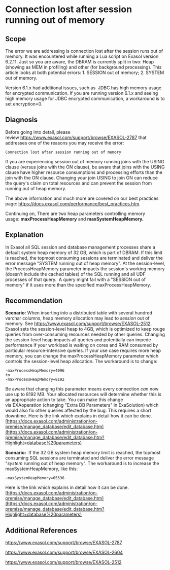 # Connection lost after session running out of memory 
## Scope

The error we are addressing is connection lost after the session runs out of memory. It was encountered while running a Lua script on Exasol version 6.2.11. Just so you are aware, the DBRAM is currently split in two: Heap (showing as MEM in profiling) and other (for background processing). This article looks at both potential errors: 1. SESSION out of memory; 2. SYSTEM out of memory. 

Version 6.1.x had additional issues, such as  JDBC has high memory usage for encrypted communication. If you are running version 6.1.x and seeing high memory usage for JDBC encrypted communication, a workaround is to set encryption=0.

## Diagnosis

Before going into detail, please review <https://www.exasol.com/support/browse/EXASOL-2787> that addresses one of the reasons you may receive the error: 


```"code-java"
Connection lost after session running out of memory
```
If you are experiencing session out of memory running joins with the USING clause (versus joins with the ON clause), be aware that joins with the USING clause have higher resource consumptions and processing efforts than the join with the ON clause. Changing your join USING to join ON can reduce the query's claim on total resources and can prevent the session from running out of heap memory. 

The above information and much more are covered on our best practices page: <https://docs.exasol.com/performance/best_practices.htm>.

Continuing on, There are two heap parameters controlling memory usage: **maxProcessHeapMemory** and **maxSystemHeapMemory.**

## Explanation

In Exasol all SQL session and database management processes share a default system heap memory of 32 GB, which is part of DBRAM. If this limit is reached, the topmost consuming sessions are terminated and deliver the error message "SYSTEM running out of heap memory". At the session-level, the ProcessHeapMemory parameter impacts the session's working memory (doesn't include the cached tables) of the SQL running and all UDF processes of that query.  A query might fail with a "SESSION out of memory" if it uses more than the specified maxProcessHeapMemory.

## Recommendation

**Scenario:** When inserting into a distributed table with several hundred varchar columns, heap memory allocation may lead to *session* out of memory. See <https://www.exasol.com/support/browse/EXASOL-2512>. Exasol sets the session-level heap to 4GB, which is optimized to keep rouge queries from over-consuming resources needed by other queries. Changing the session-level heap impacts all queries and potentially can impede performance if your workload is waiting on cores and RAM consumed by particular resource-intensive queries. If your use case requires more heap memory, you can change the maxProcessHeapMemory parameter which controls the session-level heap allocation. The workaround is to change:


```
-maxProcessHeapMemory=4096   
to  
-maxProcessHeapMemory=8192 
```
Be aware that changing this parameter means every connection *can* now use up to 8192 MB. Your allocated resources will determine whether this is an appropriate action to take. You can make this change via EXAoperation (changing "Extra DB Parameters" in ExaSolution) which would also fix other queries affected by the bug. This requires a short downtime. Here is the link which explains in detail how it can be done.  
[https://docs.exasol.com/administration/on-premise/manage_database/edit_database.htm](https://docs.exasol.com/administration/on-premise/manage_database/edit_database.htm?Highlight=database%20parameters)

**Scenario:**  If the 32 GB system heap memory limit is reached, the topmost consuming SQL sessions are terminated and deliver the error message "*system* running out of heap memory". The workaround is to increase the maxSystemHeapMemory, like this:


```markup
-maxSystemHeapMemory=65536
```
 Here is the link which explains in detail how it can be done.  
[https://docs.exasol.com/administration/on-premise/manage_database/edit_database.htm](https://docs.exasol.com/administration/on-premise/manage_database/edit_database.htm?Highlight=database%20parameters)

## Additional References

<https://www.exasol.com/support/browse/EXASOL-2787>

<https://www.exasol.com/support/browse/EXASOL-2604>

<https://www.exasol.com/support/browse/EXASOL-2512>

